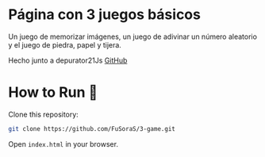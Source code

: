 # Página con 3 juegos básicos
Un juego de memorizar imágenes, un juego de adivinar un número aleatorio y el juego de piedra, papel y tijera.

Hecho junto a depurator21Js [GitHub](https://github.com/depurator21Js)

# How to Run 🚀
Clone this repository: 
```bash
git clone https://github.com/FuSoraS/3-game.git
```

Open `index.html` in your browser.